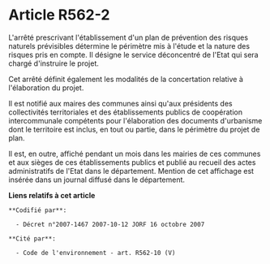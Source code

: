 # Article R562-2

L'arrêté prescrivant l'établissement d'un plan de prévention des risques naturels prévisibles détermine le périmètre mis à
l'étude et la nature des risques pris en compte. Il désigne le service déconcentré de l'Etat qui sera chargé d'instruire le
projet.

Cet arrêté définit également les modalités de la concertation relative à l'élaboration du projet.

Il est notifié aux maires des communes ainsi qu'aux présidents des collectivités territoriales et des établissements publics
de coopération intercommunale compétents pour l'élaboration des documents d'urbanisme dont le territoire est inclus, en tout
ou partie, dans le périmètre du projet de plan.

Il est, en outre, affiché pendant un mois dans les mairies de ces communes et aux sièges de ces établissements publics et
publié au recueil des actes administratifs de l'Etat dans le département. Mention de cet affichage est insérée dans un
journal diffusé dans le département.

**Liens relatifs à cet article**

	**Codifié par**:

	  - Décret n°2007-1467 2007-10-12 JORF 16 octobre 2007

	**Cité par**:

	  - Code de l'environnement - art. R562-10 (V)
